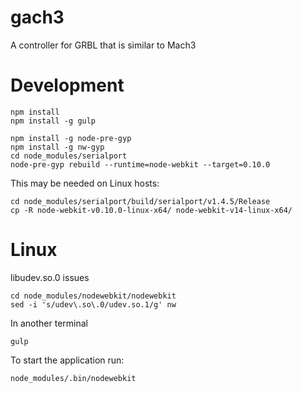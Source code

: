 # gach3

A controller for GRBL that is similar to Mach3

# Development

	npm install
	npm install -g gulp

	npm install -g node-pre-gyp
	npm install -g nw-gyp
	cd node_modules/serialport
	node-pre-gyp rebuild --runtime=node-webkit --target=0.10.0

This may be needed on Linux hosts:

	cd node_modules/serialport/build/serialport/v1.4.5/Release
	cp -R node-webkit-v0.10.0-linux-x64/ node-webkit-v14-linux-x64/

# Linux

libudev.so.0 issues

	cd node_modules/nodewebkit/nodewebkit
	sed -i 's/udev\.so\.0/udev.so.1/g' nw

In another terminal

	gulp

To start the application run:

	node_modules/.bin/nodewebkit
